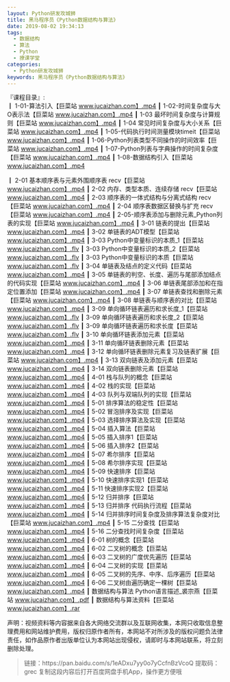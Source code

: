 ```yaml
---
layout: Python研发攻城狮
title: 黑马程序员《Python数据结构与算法》
date: 2019-08-02 19:34:13
tags:
  - 数据结构
  - 算法
  - Python
  - 撩课学堂
categories:
  - Python研发攻城狮
keywords: 黑马程序员《Python数据结构与算法》
---
```

『课程目录』:  
┃  1-01-算法引入【巨菜站 www.jucaizhan.com】.mp4
┃  1-02-时间复杂度与大O表示法【巨菜站 www.jucaizhan.com】.mp4
┃  1-03 最坏时间复杂度与计算规则【巨菜站 www.jucaizhan.com】.mp4
┃  1-04 常见时间复杂度与大小关系【巨菜站 www.jucaizhan.com】.mp4
┃  1-05-代码执行时间测量模块timeit【巨菜站 www.jucaizhan.com】.mp4
┃  1-06-Python列表类型不同操作的时间效率【巨菜站 www.jucaizhan.com】.mp4
┃  1-07-Python列表与字典操作的时间复杂度【巨菜站 www.jucaizhan.com】.mp4
┃  1-08-数据结构引入【巨菜站 www.jucaizhan.com】.mp4
<!-- more --> 
┃  2-01 基本顺序表与元素外围顺序表 recv【巨菜站 www.jucaizhan.com】.mp4
┃  2-02 内存、类型本质、连续存储 recv【巨菜站 www.jucaizhan.com】.mp4
┃  2-03 顺序表的一体式结构与分离式结构 recv【巨菜站 www.jucaizhan.com】.mp4
┃  2-04 顺序表数据区替换与扩充 recv【巨菜站 www.jucaizhan.com】.mp4
┃  2-05-顺序表添加与删除元素_Python列表的实现【巨菜站 www.jucaizhan.com】.mp4
┃  3-01 链表的提出【巨菜站 www.jucaizhan.com】.mp4
┃  3-02 单链表的ADT模型【巨菜站 www.jucaizhan.com】.mp4
┃  3-03 Python中变量标识的本质_1【巨菜站 www.jucaizhan.com】.flv
┃  3-03 Python中变量标识的本质_2【巨菜站 www.jucaizhan.com】.flv
┃  3-03 Python中变量标识的本质【巨菜站 www.jucaizhan.com】.flv
┃  3-04 单链表及结点的定义代码【巨菜站 www.jucaizhan.com】.mp4
┃  3-05 单链表的判空、长度、遍历与尾部添加结点的代码实现【巨菜站 www.jucaizhan.com】.mp4
┃  3-06 单链表尾部添加和在指定位置添加【巨菜站 www.jucaizhan.com】.mp4
┃  3-07 单链表查找和删除元素【巨菜站 www.jucaizhan.com】.mp4
┃  3-08 单链表与顺序表的对比【巨菜站 www.jucaizhan.com】.mp4
┃  3-09 单向循环链表遍历和求长度_1【巨菜站 www.jucaizhan.com】.flv
┃  3-09 单向循环链表遍历和求长度_2【巨菜站 www.jucaizhan.com】.flv
┃  3-09 单向循环链表遍历和求长度【巨菜站 www.jucaizhan.com】.flv
┃  3-10 单向循环链表添加元素【巨菜站 www.jucaizhan.com】.mp4
┃  3-11 单向循环链表删除元素【巨菜站 www.jucaizhan.com】.mp4
┃  3-12 单向循环链表删除元素复习及链表扩展【巨菜站 www.jucaizhan.com】.mp4
┃  3-13 双向链表及添加元素【巨菜站 www.jucaizhan.com】.mp4
┃  3-14 双向链表删除元素【巨菜站 www.jucaizhan.com】.mp4
┃  4-01 栈与队列的概念【巨菜站 www.jucaizhan.com】.mp4
┃  4-02 栈的实现【巨菜站 www.jucaizhan.com】.mp4
┃  4-03 队列与双端队列的实现【巨菜站 www.jucaizhan.com】.mp4
┃  5-01 排序算法的稳定性【巨菜站 www.jucaizhan.com】.mp4
┃  5-02 冒泡排序及实现【巨菜站 www.jucaizhan.com】.mp4
┃  5-03 选择排序算法及实现【巨菜站 www.jucaizhan.com】.mp4
┃  5-04 插入算法【巨菜站 www.jucaizhan.com】.mp4
┃  5-05 插入排序1【巨菜站 www.jucaizhan.com】.mp4
┃  5-06 插入排序2【巨菜站 www.jucaizhan.com】.mp4
┃  5-07 希尔排序【巨菜站 www.jucaizhan.com】.mp4
┃  5-08 希尔排序实现【巨菜站 www.jucaizhan.com】.mp4
┃  5-09 快速排序【巨菜站 www.jucaizhan.com】.mp4
┃  5-10 快速排序实现1【巨菜站 www.jucaizhan.com】.mp4
┃  5-11 快速排序实现2【巨菜站 www.jucaizhan.com】.mp4
┃  5-12 归并排序【巨菜站 www.jucaizhan.com】.mp4
┃  5-13 归并排序 代码执行流程【巨菜站 www.jucaizhan.com】.mp4
┃  5-14 归并排序时间复杂度及排序算法复杂度对比【巨菜站 www.jucaizhan.com】.mp4
┃  5-15 二分查找【巨菜站 www.jucaizhan.com】.mp4
┃  5-16 二分查找时间复杂度【巨菜站 www.jucaizhan.com】.mp4
┃  6-01 树的概念【巨菜站 www.jucaizhan.com】.mp4
┃  6-02 二叉树的概念【巨菜站 www.jucaizhan.com】.mp4
┃  6-03 二叉树的广度优先遍历【巨菜站 www.jucaizhan.com】.mp4
┃  6-04 二叉树的实现【巨菜站 www.jucaizhan.com】.mp4
┃  6-05 二叉树的先序、中序、后序遍历【巨菜站 www.jucaizhan.com】.mp4
┃  6-06 二叉树由遍历确定一棵树【巨菜站 www.jucaizhan.com】.mp4
┃  数据结构与算法 Python语言描述_裘宗燕【巨菜站 www.jucaizhan.com】.pdf
┃  数据结构与算法资料【巨菜站 www.jucaizhan.com】.rar
<div class="post-copyright">
    <div class="post-copyright__author">
      <span class="post-copyright-meta">声明：视频资料等内容据来自各大网络交流群以及互联网收集，本网只收取信息整理费用和网站维护费用，版权归原作者所有，本网站不对所涉及的版权问题负法律责任，如作品原作者出版单位认为本网站出现侵权，请即时与本网站联系，将立刻删除处理。 </span>
    </div>
</div>

<blockquote class="blockquote-center">
链接：https://pan.baidu.com/s/1eADxu7yy0o7yCcfnBzVcoQ 
提取码：grec 
复制这段内容后打开百度网盘手机App，操作更方便哦
</blockquote>

